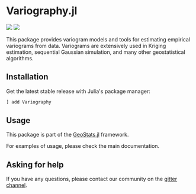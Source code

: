 # Variography.jl

[![][travis-img]][travis-url] [![][codecov-img]][codecov-url]

This package provides variogram models and tools for estimating empirical variograms
from data. Variograms are extensively used in Kriging estimation, sequential Gaussian
simulation, and many other geostatistical algorithms.

## Installation

Get the latest stable release with Julia's package manager:

```julia
] add Variography
```

## Usage

This package is part of the [GeoStats.jl](https://github.com/JuliaEarth/GeoStats.jl) framework.

For examples of usage, please check the main documentation.

## Asking for help

If you have any questions, please contact our community on the [gitter channel](https://gitter.im/JuliaEarth/GeoStats.jl).

[travis-img]: https://travis-ci.org/JuliaEarth/Variography.jl.svg?branch=master
[travis-url]: https://travis-ci.org/JuliaEarth/Variography.jl

[codecov-img]: https://codecov.io/gh/JuliaEarth/Variography.jl/branch/master/graph/badge.svg
[codecov-url]: https://codecov.io/gh/JuliaEarth/Variography.jl
